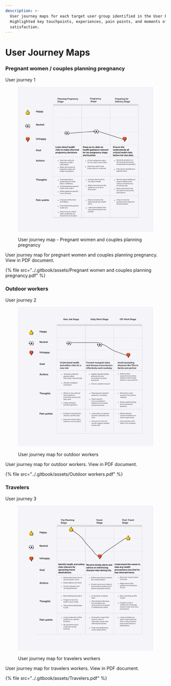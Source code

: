 ```yaml
---
description: >-
  User journey maps for each target user group identified in the User Personas.
  Highlighted key touchpoints, experiences, pain points, and moments of
  satisfaction.
---
```


# User Journey Maps

### Pregnant women / couples planning pregnancy

User journey 1

<div data-full-width="true">

<figure><img src="../.gitbook/assets/Pregnant women and couples planning pregnancy.png" alt="User journey map - Pregnant women and couples planning pregnancy"><figcaption><p>User journey map - Pregnant women and couples planning pregnancy</p></figcaption></figure>

</div>

User journey map for pregnant women and couples planning pregnancy. View in PDF document.

{% file src="../.gitbook/assets/Pregnant women and couples planning pregnancy.pdf" %}

### Outdoor workers

User journey 2

<div data-full-width="true">

<figure><img src="../.gitbook/assets/Outdoor workers.png" alt="User journey map for outdoor workers"><figcaption><p>User journey map for outdoor workers</p></figcaption></figure>

</div>

User journey map for outdoor workers. View in PDF document.

{% file src="../.gitbook/assets/Outdoor workers.pdf" %}

### Travelers

User journey 3

<div data-full-width="true">

<figure><img src="../.gitbook/assets/Travelers.png" alt="User journey map for travelers workers"><figcaption><p>User journey map for travelers workers</p></figcaption></figure>

</div>

User journey map for travelers workers. View in PDF document.

{% file src="../.gitbook/assets/Travelers.pdf" %}
